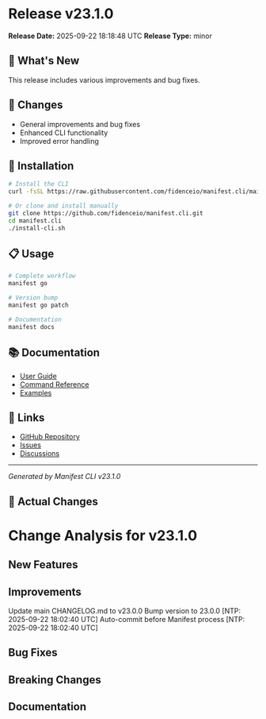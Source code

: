 # Release v23.1.0

**Release Date:** 2025-09-22 18:18:48 UTC
**Release Type:** minor

## 🎯 What's New

This release includes various improvements and bug fixes.

## 🔧 Changes

- General improvements and bug fixes
- Enhanced CLI functionality
- Improved error handling

## 🚀 Installation

```bash
# Install the CLI
curl -fsSL https://raw.githubusercontent.com/fidenceio/manifest.cli/main/install-cli.sh | bash

# Or clone and install manually
git clone https://github.com/fidenceio/manifest.cli.git
cd manifest.cli
./install-cli.sh
```

## 📋 Usage

```bash
# Complete workflow
manifest go

# Version bump
manifest go patch

# Documentation
manifest docs
```

## 📚 Documentation

- [User Guide](docs/USER_GUIDE.md)
- [Command Reference](docs/COMMAND_REFERENCE.md)
- [Examples](docs/EXAMPLES.md)

## 🔗 Links

- [GitHub Repository](https://github.com/fidenceio/fidenceio.manifest.cli)
- [Issues](https://github.com/fidenceio/fidenceio.manifest.cli/issues)
- [Discussions](https://github.com/fidenceio/fidenceio.manifest.cli/discussions)

---
*Generated by Manifest CLI v23.1.0*

## 🔧 Actual Changes

# Change Analysis for v23.1.0

## New Features

## Improvements
Update main CHANGELOG.md to v23.0.0
Bump version to 23.0.0 [NTP: 2025-09-22 18:02:40 UTC]
Auto-commit before Manifest process [NTP: 2025-09-22 18:02:40 UTC]

## Bug Fixes

## Breaking Changes

## Documentation
